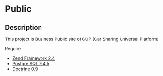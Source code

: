 # Public

## Description

This project is Business Public site of CUP (Car Sharing Universal Platform)

Require
- [Zend Framework 2.4](https://framework.zend.com/downloads/archives) 
- [Postgre SQL 9.4.5](https://www.postgresql.org/docs/9.4/index.html)
- [Doctrine 0.9](https://www.doctrine-project.org/2015/05/05/doctrine-orm-module-release-0-9-0.html)
